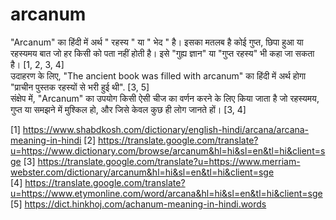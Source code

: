 # arcanum



"Arcanum" का हिंदी में अर्थ " रहस्य " या " भेद " है। इसका मतलब है कोई गुप्त, छिपा हुआ या रहस्यमय बात जो हर किसी को पता नहीं होती है। इसे "गुह्य ज्ञान" या "गुप्त रहस्य" भी कहा जा सकता है। [1, 2, 3, 4]  
उदाहरण के लिए, "The ancient book was filled with arcanum" का हिंदी में अर्थ होगा "प्राचीन पुस्तक रहस्यों से भरी हुई थी". [3, 5]  
संक्षेप में, "Arcanum" का उपयोग किसी ऐसी चीज का वर्णन करने के लिए किया जाता है जो रहस्यमय, गुप्त या समझने में मुश्किल हो, और जिसे केवल कुछ ही लोग जानते हों। [3, 4]  

[1] https://www.shabdkosh.com/dictionary/english-hindi/arcana/arcana-meaning-in-hindi
[2] https://translate.google.com/translate?u=https://www.dictionary.com/browse/arcanum&hl=hi&sl=en&tl=hi&client=sge
[3] https://translate.google.com/translate?u=https://www.merriam-webster.com/dictionary/arcanum&hl=hi&sl=en&tl=hi&client=sge
[4] https://translate.google.com/translate?u=https://www.etymonline.com/word/arcana&hl=hi&sl=en&tl=hi&client=sge
[5] https://dict.hinkhoj.com/achanum-meaning-in-hindi.words

